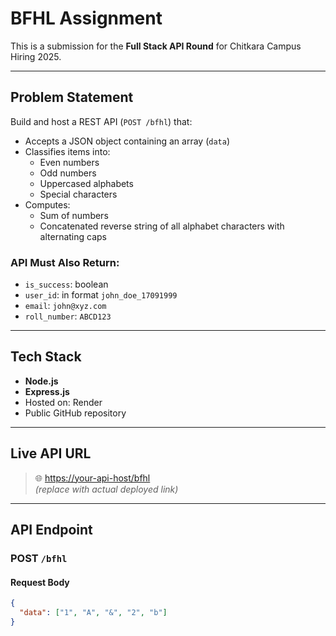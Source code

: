 # BFHL Assignment

This is a submission for the **Full Stack API Round** for Chitkara Campus Hiring 2025.

---

## Problem Statement

Build and host a REST API (`POST /bfhl`) that:

- Accepts a JSON object containing an array (`data`)
- Classifies items into:
  - Even numbers
  - Odd numbers
  - Uppercased alphabets
  - Special characters
- Computes:
  - Sum of numbers
  - Concatenated reverse string of all alphabet characters with alternating caps

### API Must Also Return:

- `is_success`: boolean
- `user_id`: in format `john_doe_17091999`
- `email`: `john@xyz.com`
- `roll_number`: `ABCD123`

---

## Tech Stack

- **Node.js**
- **Express.js**
- Hosted on: Render
- Public GitHub repository

---

## Live API URL

> 🌐 [https://your-api-host/bfhl](https://your-api-host/bfhl)  
_(replace with actual deployed link)_

---

## API Endpoint

### POST `/bfhl`

#### Request Body

```json
{
  "data": ["1", "A", "&", "2", "b"]
}
